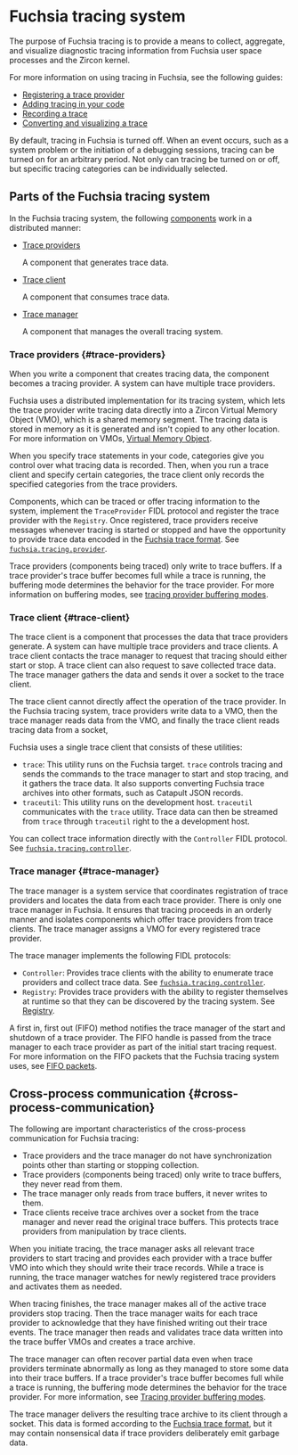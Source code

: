 # Fuchsia tracing system

The purpose of Fuchsia tracing is to provide a means to collect, aggregate,
and visualize diagnostic tracing information from Fuchsia user space
processes and the Zircon kernel.

For more information on using tracing in Fuchsia, see the following guides:

* [Registering a trace provider](/docs/development/tracing/tutorial/registering-a-trace-provider.md)
* [Adding tracing in your code](/docs/development/tracing/tutorial/adding-tracing-in-code.md)
* [Recording a trace](/docs/development/tracing/tutorial/recording-a-fuchsia-trace.md)
* [Converting and visualizing a trace](/docs/development/tracing/tutorial/converting-visualizing-a-trace.md)

By default, tracing in Fuchsia is turned off. When an event occurs, such as a
system problem or the initiation of a debugging sessions, tracing can be
turned on for an arbitrary period. Not only can tracing be turned on or off,
but specific tracing categories can be individually selected.

## Parts of the Fuchsia tracing system

In the Fuchsia tracing system, the following
[components](/docs/glossary.md#component) work in a distributed manner:

- [Trace providers](#trace-providers)

  A component that generates trace data.

- [Trace client](#trace-client)

  A component that consumes trace data.

- [Trace manager](#trace-manager)

  A component that manages the overall tracing system.

### Trace providers {#trace-providers}

When you write a component that creates tracing data, the component becomes
a tracing provider. A system can have multiple trace providers.

Fuchsia uses a distributed implementation for its tracing system, which lets
the trace provider write tracing data directly into a Zircon Virtual Memory
Object (VMO), which is a shared memory segment. The tracing data is stored
in memory as it is generated and isn't copied to any other location. For more
information on VMOs,
[Virtual Memory Object](/docs/reference/kernel_objects/vm_object.md).

When you specify trace statements in your code, categories give you
control over what tracing data is recorded. Then, when you run a
trace client and specify certain categories, the trace client only records
the specified categories from the trace providers.

Components, which can be traced or offer tracing information to the system,
implement the `TraceProvider` FIDL protocol and register the trace provider
with the `Registry`. Once registered, trace providers receive messages whenever
tracing is started or stopped and have the opportunity to provide
trace data encoded in the [Fuchsia trace format](/docs/reference/tracing/trace-format.md).
See [`fuchsia.tracing.provider`](https://fuchsia.dev/reference/fidl/fuchsia.tracing.provider).

Trace providers (components being traced) only write to trace buffers.
If a trace provider's trace buffer becomes full while a trace is running, the
buffering mode determines the behavior for the trace provider. For more
information on buffering modes, see
[tracing provider buffering modes](/docs/concepts/tracing/tracing-provider-buffering-modes.md).

### Trace client {#trace-client}

The trace client is a component that processes the data that trace providers
generate. A system can have multiple trace providers and trace clients. A trace
client contacts the trace manager to request that tracing should either start
or stop. A trace client can also request to save collected trace data. The
trace manager gathers the data and sends it over a socket to the trace client.

The trace client cannot directly affect the operation of the trace provider.
In the Fuchsia tracing system, trace providers write data to a VMO, then the
trace manager reads data from the VMO, and finally the trace client reads
tracing data from a socket,

Fuchsia uses a single trace client that consists of these utilities:

* `trace`: This utility runs on the Fuchsia target.
  `trace` controls tracing and sends the commands to the trace
   manager to start and stop tracing, and it gathers the trace data. It also
   supports converting Fuchsia trace archives into other formats, such as
   Catapult JSON records.
* `traceutil`: This utility runs on the development host.
   `traceutil` communicates with the `trace` utility. Trace data can then be
   streamed from `trace` through `traceutil` right to the a development host.

You can collect trace information directly with the `Controller` FIDL protocol.
See [`fuchsia.tracing.controller`](https://fuchsia.dev/reference/fidl/fuchsia.tracing.controller).

### Trace manager {#trace-manager}

The trace manager is a system service that coordinates registration of
trace providers and locates the data from each trace provider. There is
only one trace manager in Fuchsia. It ensures that tracing proceeds in
an orderly manner and isolates components which offer trace providers
from trace clients. The trace manager assigns a VMO for every registered
trace provider.

The trace manager implements the following FIDL protocols:

- `Controller`: Provides trace clients with the ability to enumerate
  trace providers and collect trace data. See
  [`fuchsia.tracing.controller`](https://fuchsia.dev/reference/fidl/fuchsia.tracing.controller).
- `Registry`: Provides trace providers with the ability to register
  themselves at runtime so that they can be discovered by the tracing system.
  See [Registry](https://fuchsia.dev/reference/fidl/fuchsia.tracing.provider#Registry).

A first in, first out (FIFO) method notifies the trace manager of the start
and shutdown of a trace provider. The FIFO handle is passed from the trace
manager to each trace provider as part of the initial start tracing
request. For more information on the FIFO packets that the Fuchsia
tracing system uses, see
[FIFO packets](/docs/reference/tracing/FIFO-packets.md).

## Cross-process communication {#cross-process-communication}

The following are important characteristics of the cross-process
communication for Fuchsia tracing:

- Trace providers and the trace manager do not have synchronization points
  other than starting or stopping collection.
- Trace providers (components being traced) only write to trace buffers,
  they never read from them.
- The trace manager only reads from trace buffers, it never writes to them.
- Trace clients receive trace archives over a socket from the trace manager
  and never read the original trace buffers. This protects trace providers
  from manipulation by trace clients.

When you initiate tracing, the trace manager asks all relevant
trace providers to start tracing and provides each provider with a trace buffer
VMO into which they should write their trace records. While a trace is running, the
trace manager watches for newly registered trace providers and activates them
as needed.

When tracing finishes, the trace manager makes all of the active trace providers
stop tracing. Then the trace manager waits for each trace provider to
acknowledge that they have finished writing out their trace events. The trace
manager then reads and validates trace data written into the trace buffer
VMOs and creates a trace archive.

The trace manager can often recover partial data even when trace providers
terminate abnormally as long as they managed to store some data into their
trace buffers. If a trace provider's trace buffer becomes
full while a trace is running, the buffering mode determines the behavior for
the trace provider. For more information, see
[Tracing provider buffering modes](/docs/concepts/tracing/tracing-provider-buffering-modes.md).

The trace manager delivers the resulting trace archive to its client through
a socket. This data is formed according to the
[Fuchsia trace format](/docs/reference/tracing/trace-format.md),
but it may contain nonsensical data if trace providers deliberately emit garbage data.

